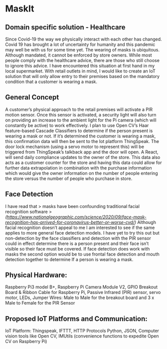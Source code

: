 # MaskIt

## Domain specific solution - Healthcare
Since Covid-19 the way we physically interact with each other has changed. Covid 19 has brought a lot of uncertainty for humanity and this pandemic may well be with us for some time yet. The wearing of masks is ubiquitous. Although mandated, it cannot be enforced by store owners. While most people comply with the healthcare advice, there are those who still choose to ignore this advice. I have encountered this situation at first hand in my local supermarket. With retail outlets in mind, I would like to create an IoT solution that will only allow entry to their premises based on the mandatory condition that a customer is wearing a mask. 

## General Concept
A customer’s physical approach to the retail premises will activate a PIR motion sensor. Once this sensor is activated, a security light will also turn on providing an increase to the ambient light for the Pi camera (which will constantly be active) to work effectively. I plan to use Open CV’s Haar feature-based Cascade Classifiers to determine if the person present is wearing a mask or not. If it’s determined the customer is wearing a mask, this confirmation data will then be sent to the Iot platform ThingSpeak. The door lock  mechanism (using a servo motor to represent this) will be triggered from ThingSpeak’s talkback app and the door will open. A React, will send daily compliance updates to the owner of the store. This data also acts as a customer counter for the store and having this data could allow for further data extrapolation in combination with the purchase information which would give the owner information on the number of people entering the store versus the number of people who purchase in store.

## Face Detection
I have read that > masks have been confounding traditional facial recognition software > *(https://www.nationalgeographic.com/science/2020/09/face-mask-recognition-has-arrived-for-coronavirus-better-or-worse-cvd/)* Although facial recognition doesn’t appeal to me I am interested to see if the same applies to more general face detection models. I have yet to try this out but non-detection by the face classifiers and detection with the PIR sensor could in effect determine there is a person present and their face isn’t visible so their face must be covered. If face detection does work with masks the second option would be to use frontal face detection and mouth detection together to determine If a person is wearing a mask.

## Physical Hardware:
Raspberry Pi3 model B+, Raspberry Pi Camera Module V2, GPIO Breakout Board & Ribbon Cable for Raspberry Pi, Passive Infrared (PIR) sensor, servo motor, LEDs, Jumper Wires: Male to Male for the breakout board and 3 x Male to Female for the PIR Sensor

## Proposed IoT Platforms and Communication:
IoT Platform: Thingspeak, IFTTT, HTTP Protocols
Python, JSON,
Computer vision tools like Open CV, IMUtils (convenience functions to expedite Open CV on Raspberry Pi)
